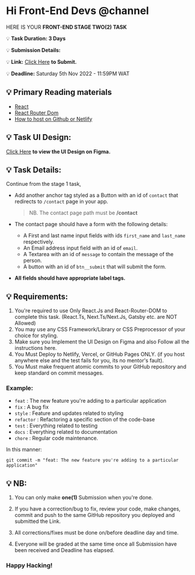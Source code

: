 # Hi Front-End Devs @channel

HERE IS YOUR **FRONT-END STAGE TWO(2) TASK**

💡 **Task Duration: 3 Days**

💡 **Submission Details:**

💡 **Link:** [Click Here](https://forms.gle/hPofpqBtRfY9PXZ3A) **to Submit.**

💡 **Deadline:** Saturday 5th Nov 2022 - 11:59PM WAT

## 💡 **Primary Reading materials**
 - [React](https://reactjs.org/)
 - [React Router Dom](https://reactrouter.com/)
 - [How to host on Github or Netlify](https://www.freecodecamp.org/news/publish-your-website-netlify-github/)

## 💡 **Task UI Design:**

[Click Here](https://www.figma.com/file/E8Zby1Auj089Zirkuhjfcw/Frontend-Stage-2-Task?node-id=36819%3A105129) **to view the UI Design on Figma.**

## 💡 **Task Details:**

  Continue from the stage 1 task,
  - Add another anchor tag styled as a Button with an id of `contact` that redirects to `/contact` page in your app.
    > NB. The contact page path must be  **/contact**

  - The contact page should have a form with the following details:
    - A First and last name input fields with ids `first_name` and `last_name` respectively.
    - An Email address input field with an id of `email`.
    - A Textarea with an id of `message` to contain the message of the person.
    - A button with an id of `btn__submit` that will submit the form.
  
  - **All fields should have appropriate label tags.**
  
## 💡 **Requirements**:

  1. You're required to use Only React.Js and React-Router-DOM to complete this task. (React.Ts, Next.Ts/Next.Js, Gatsby etc. are NOT Allowed)
  2. You may use any CSS Framework/Library or CSS Preprocessor of your choice for styling.
  3. Make sure you Implement the UI Design on Figma and also Follow all the instructions here.
  4. You Must Deploy to Netlify, Vercel, or GitHub Pages ONLY. (if you host anywhere else and the test fails for you, its no mentor's fault).
  5. You Must make frequent atomic commits to your GitHub repository and keep standard on commit messages.

  ### Example:
  - `feat` : The new feature you're adding to a particular application
  - `fix` : A bug fix
  - `style` : Feature and updates related to styling
  - `refactor` : Refactoring a specific section of the code-base
  - `test` : Everything related to testing
  - `docs` : Everything related to documentation
  - `chore` : Regular code maintenance.
  
  In this manner:
  ```
  git commit -m "feat: The new feature you're adding to a particular application"
  ```

## 💡 NB:

  1. You can only make **one(1)** Submission when you're done.
  
  2. If you have a correction/bug to fix, review your code, make changes, commit and push to the same GitHub repository you deployed and submitted the Link.

  3. All corrections/fixes must be done on/before deadline day and time.

  4. Everyone will be graded at the same time once all Submission have been received and Deadline has elapsed.

### Happy Hacking!